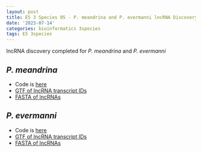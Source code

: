 ```yaml
---
layout: post
title: E5 3 Species 05 - P. meandrina and P. evermanni lncRNA Discovery
date: '2023-07-14'
categories: bioinformatics 3species
tags: E5 3species
---
```


lncRNA discovery completed for _P. meandrina_ and _P. evermanni_


## _P. meandrina_

* Code is [here](https://github.com/zbengt/coral-lncRNA/blob/main/code/05-Pmea-lncRNA-discovery.Rmd)
* [GTF of lncRNA transcript IDs](https://github.com/zbengt/coral-lncRNA/blob/main/ouput/pmea_merged_final_lncRNAs.gtf)
* [FASTA of lncRNAs](https://github.com/zbengt/coral-lncRNA/blob/main/ouput/pmea_final_lncRNAs.fasta)


## _P. evermanni_

* Code is [here](https://github.com/zbengt/coral-lncRNA/blob/main/code/04-Peve-lncRNA-discovery.Rmd)
* [GTF of lncRNA transcript IDs](https://github.com/zbengt/coral-lncRNA/blob/main/ouput/peve_merged_final_lncRNAs.gtf)
* [FASTA of lncRNAs](https://github.com/zbengt/coral-lncRNA/blob/main/ouput/peve_final_lncRNAs.fasta)








